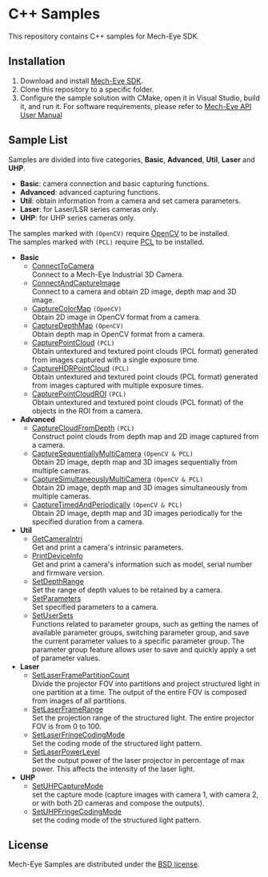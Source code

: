 # C++ Samples

This repository contains C++ samples for Mech-Eye SDK.

## Installation

1. Download and install [Mech-Eye SDK](https://www.mech-mind.com/download/camera-sdk.html).
2. Clone this repository to a specific folder.
3. Configure the sample solution with CMake, open it in Visual Studio, build it, and run it.
     For software requirements, please refer to [Mech-Eye API User Manual](https://docs.mech-mind.net/latest/en-GB/MechEye/MechEyeAPI/Samples/Samples.html)

## Sample List

Samples are divided into five categories, **Basic**, **Advanced**, **Util**, **Laser** and **UHP**.

- **Basic**: camera connection and basic capturing functions.
- **Advanced**: advanced capturing functions.
- **Util**: obtain information from a camera and set camera parameters.
- **Laser**: for Laser/LSR series cameras only.
- **UHP**: for UHP series cameras only. 

The samples marked with `(OpenCV)` require [OpenCV](https://opencv.org/releases/) to be installed.  
The samples marked with `(PCL)` require [PCL](https://github.com/PointCloudLibrary/pcl/releases) to be installed.

- **Basic**
  - [ConnectToCamera](https://github.com/MechMindRobotics/mecheye_cpp_samples/tree/master/source/Basic/ConnectToCamera)  
    Connect to a Mech-Eye Industrial 3D Camera.
  - [ConnectAndCaptureImage](https://github.com/MechMindRobotics/mecheye_cpp_samples/tree/master/source/Basic/ConnectAndCaptureImage)  
    Connect to a camera and obtain 2D image, depth map and 3D image.
  - [CaptureColorMap](https://github.com/MechMindRobotics/mecheye_cpp_samples/tree/master/source/Basic/CaptureColorMap) `(OpenCV)`  
    Obtain 2D image in OpenCV format from a camera.
  - [CaptureDepthMap](https://github.com/MechMindRobotics/mecheye_cpp_samples/tree/master/source/Basic/CaptureDepthMap) `(OpenCV)`  
    Obtain depth map in OpenCV format from a camera.
  - [CapturePointCloud](https://github.com/MechMindRobotics/mecheye_cpp_samples/tree/master/source/Basic/CapturePointCloud) `(PCL)`  
    Obtain untextured and textured point clouds (PCL format) generated from images captured with a single exposure time.
  - [CaptureHDRPointCloud](https://github.com/MechMindRobotics/mecheye_cpp_samples/tree/master/source/Basic/CaptureHDRPointCloud) `(PCL)`  
    Obtain untextured and textured point clouds (PCL format) generated from images captured with multiple exposure times.
  - [CapturePointCloudROI](https://github.com/MechMindRobotics/mecheye_cpp_samples/tree/master/source/Basic/CapturePointCloudROI) `(PCL)`  
    Obtain untextured and textured point clouds (PCL format) of the objects in the ROI from a camera.
- **Advanced**
  - [CaptureCloudFromDepth](https://github.com/MechMindRobotics/mecheye_cpp_samples/tree/master/source/Advanced/CaptureCloudFromDepth) `(PCL)`  
    Construct point clouds from depth map and 2D image captured from a camera.
  - [CaptureSequentiallyMultiCamera](https://github.com/MechMindRobotics/mecheye_cpp_samples/tree/master/source/Advanced/CaptureSequentiallyMultiCamera) `(OpenCV & PCL)`  
    Obtain 2D image, depth map and 3D images sequentially from multiple cameras.
  - [CaptureSimultaneouslyMultiCamera](https://github.com/MechMindRobotics/mecheye_cpp_samples/tree/master/source/Advanced/CaptureSimultaneouslyMultiCamera) `(OpenCV & PCL)`  
    Obtain 2D image, depth map and 3D images simultaneously from multiple cameras.
  - [CaptureTimedAndPeriodically](https://github.com/MechMindRobotics/mecheye_cpp_samples/tree/master/source/Advanced/CaptureTimedAndPeriodically) `(OpenCV & PCL)`  
    Obtain 2D image, depth map and 3D images periodically for the specified duration from a camera.
- **Util**
  - [GetCameraIntri](https://github.com/MechMindRobotics/mecheye_cpp_samples/tree/master/source/Util/GetCameraIntri)  
    Get and print a camera's intrinsic parameters.
  - [PrintDeviceInfo](https://github.com/MechMindRobotics/mecheye_cpp_samples/tree/master/source/Util/PrintDeviceInfo)  
    Get and print a camera's information such as model, serial number and firmware version.
  - [SetDepthRange](https://github.com/MechMindRobotics/mecheye_cpp_samples/tree/master/source/Util/SetDepthRange)  
    Set the range of depth values to be retained by a camera.
  - [SetParameters](https://github.com/MechMindRobotics/mecheye_cpp_samples/tree/master/source/Util/SetParameters)  
    Set specified parameters to a camera.
  - [SetUserSets](https://github.com/MechMindRobotics/mecheye_cpp_samples/tree/master/source/Util/SetUserSets)  
    Functions related to parameter groups, such as getting the names of available parameter groups, switching parameter group, and save the current parameter values to a specific parameter group. The parameter group feature allows user to save and quickly apply a set of parameter values.
- **Laser**
  - [SetLaserFramePartitionCount](https://github.com/MechMindRobotics/mecheye_cpp_samples/tree/master/source/Laser/SetLaserFramePartitionCount)  
    Divide the projector FOV into partitions and project structured light in one partition at a time. The output of the entire FOV is composed from images of all partitions.
  - [SetLaserFrameRange](https://github.com/MechMindRobotics/mecheye_cpp_samples/tree/master/source/Laser/SetLaserFrameRange)  
    Set the projection range of the structured light. The entire projector FOV is from 0 to 100.
  - [SetLaserFringeCodingMode](https://github.com/MechMindRobotics/mecheye_cpp_samples/tree/master/source/Laser/SetLaserFringeCodingMode)  
    Set the coding mode of the structured light pattern.
  - [SetLaserPowerLevel](https://github.com/MechMindRobotics/mecheye_cpp_samples/tree/master/source/Laser/SetLaserPowerLevel)  
    Set the output power of the laser projector in percentage of max power. This affects the intensity of the laser light.
- **UHP**
  - [SetUHPCaptureMode](https://github.com/MechMindRobotics/mecheye_cpp_samples/tree/master/source/UHP/SetUHPCaptureMode)  
    set the capture mode (capture images with camera 1, with camera 2, or with both 2D cameras and compose the outputs).
  - [SetUHPFringeCodingMode](https://github.com/MechMindRobotics/mecheye_cpp_samples/tree/master/source/UHP/SetUHPFringeCodingMode)  
    set the coding mode of the structured light pattern.

## License

Mech-Eye Samples are distributed under the [BSD license](https://github.com/MechMindRobotics/mecheye_cpp_samples/blob/master/LICENSE).
